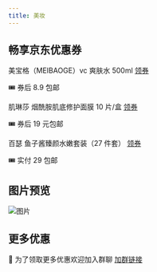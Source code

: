 ```yaml
---
title: 美妆
---
```


## 畅享京东优惠券

美宝格（MEIBAOGE）vc 爽肤水 500ml
[领券](https://u.jd.com/K8gLsA0)

🎟️ 券后 8.9 包邮

肌琳莎 烟酰胺肌底修护面膜 10 片/盒
[领券](https://u.jd.com/KQ14nYC)

🎟️ 券后 19 元包邮

百瑟 鱼子酱臻颜水嫩套装（27 件套）
[领券](https://u.jd.com/Ki1foY7)

🎟️ 实付 29 包邮

## 图片预览

![图片](/images/meizhuang.webp)

## 更多优惠

👺 为了领取更多优惠欢迎加入群聊
[加群链接](https://work.weixin.qq.com/gm/6c83ecabb445ff6f13b95498a91c03e1)
